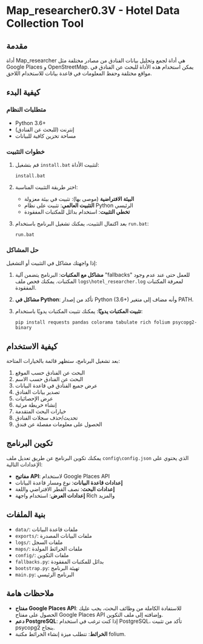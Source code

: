 # Map_researcher0.3V - Hotel Data Collection Tool

## مقدمة

أداة Map_researcher هي أداة لجمع وتحليل بيانات الفنادق من مصادر مختلفة مثل Google Places و OpenStreetMap. يمكن استخدام هذه الأداة للبحث عن الفنادق في مواقع مختلفة وحفظ المعلومات في قاعدة بيانات للاستخدام اللاحق.

## كيفية البدء

### متطلبات النظام
- Python 3.6+
- إنترنت (للبحث عن الفنادق)
- مساحة تخزين كافية للبيانات

### خطوات التثبيت

1. قم بتشغيل `install.bat` لتثبيت الأداة:
   ```
   install.bat
   ```

2. اختر طريقة التثبيت المناسبة:
   - **البيئة الافتراضية** (موصى بها): تثبيت في بيئة معزولة
   - **التثبيت العالمي**: تثبيت على نظام Python الرئيسي
   - **تخطي التثبيت**: استخدام بدائل للمكتبات المفقودة

3. بعد اكتمال التثبيت، يمكنك تشغيل البرنامج باستخدام `run.bat`:
   ```
   run.bat
   ```

### حل المشاكل

إذا واجهتك مشاكل في التثبيت أو التشغيل:

1. **مشاكل مع المكتبات**: البرنامج يتضمن آلية "fallbacks" للعمل حتى عند عدم وجود المكتبات. يمكنك فحص ملف `logs\hotel_researcher.log` لمعرفة المكتبات المفقودة.

2. **مشاكل في Python**: تأكد من إصدار Python (3.6+) وأنه مضاف إلى متغير PATH.

3. **تثبيت المكتبات يدويًا**: يمكنك تثبيت المكتبات يدويًا باستخدام:
   ```
   pip install requests pandas colorama tabulate rich folium psycopg2-binary
   ```

## كيفية الاستخدام

بعد تشغيل البرنامج، ستظهر قائمة بالخيارات المتاحة:

1. البحث عن الفنادق حسب الموقع
2. البحث عن الفنادق حسب الاسم
3. عرض جميع الفنادق في قاعدة البيانات
4. تصدير بيانات الفنادق
5. عرض الإحصائيات
6. إنشاء خريطة مرئية
7. خيارات البحث المتقدمة
8. تحديث/حذف سجلات الفنادق
9. الحصول على معلومات مفصلة عن فندق

## تكوين البرنامج

يمكنك تكوين البرنامج عن طريق تعديل ملف `config\config.json` الذي يحتوي على الإعدادات التالية:

- **مفاتيح API**: لاستخدام Google Places API
- **إعدادات قاعدة البيانات**: نوع ومسار قاعدة البيانات
- **إعدادات البحث**: نصف القطر الافتراضي واللغة
- **إعدادات العرض**: استخدام واجهة Rich والمزيد

## بنية الملفات

- `data/`: ملفات قاعدة البيانات
- `exports/`: ملفات البيانات المصدرة
- `logs/`: ملفات السجل
- `maps/`: ملفات الخرائط المولدة
- `config/`: ملفات التكوين
- `fallbacks.py`: بدائل للمكتبات المفقودة
- `bootstrap.py`: تهيئة البرنامج
- `main.py`: البرنامج الرئيسي

## ملاحظات هامة

- **مفتاح Google Places API**: للاستفادة الكاملة من وظائف البحث، يجب عليك الحصول على مفتاح Google Places API وإضافته إلى ملف التكوين.
- **دعم PostgreSQL**: إذا كنت ترغب في استخدام PostgreSQL، تأكد من تثبيت psycopg2 بنجاح.
- **الخرائط**: تتطلب ميزة إنشاء الخرائط مكتبة folium.


